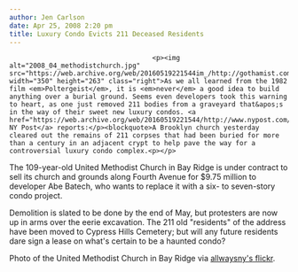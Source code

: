 ```yaml
---
author: Jen Carlson
date: Apr 25, 2008 2:20 pm
title: Luxury Condo Evicts 211 Deceased Residents
---
```


	
										<p><img alt="2008_04_methodistchurch.jpg" src="https://web.archive.org/web/20160519221544im_/http://gothamist.com/attachments/tien/2008_04_methodistchurch.jpg" width="350" height="263" class="right">As we all learned from the 1982 film <em>Poltergeist</em>, it is <em>never</em> a good idea to build anything over a burial ground. Seems even developers took this warning to heart, as one just removed 211 bodies from a graveyard that&apos;s in the way of their sweet new luxury condos. <a href="https://web.archive.org/web/20160519221544/http://www.nypost.com/seven/04252008/news/regionalnews/grave_insult_108034.htm">The NY Post</a> reports:</p><blockquote>A Brooklyn church yesterday cleared out the remains of 211 corpses that had been buried for more than a century in an adjacent crypt to help pave the way for a controversial luxury condo complex.<p></p>

<p>The 109-year-old United Methodist Church in Bay Ridge is under contract to sell its church and grounds along Fourth Avenue for $9.75 million to developer Abe Batech, who wants to replace it with a six- to seven-story condo project.</p></blockquote>Demolition is slated to be done by the end of May, but protesters are now up in arms over the eerie excavation. The 211 old &quot;residents&quot; of the address have been moved to Cypress Hills Cemetery; but will any future residents dare sign a lease on what&apos;s certain to be a haunted condo? <p></p>

<p><span class="photo_caption">Photo of the United Methodist Church in Bay Ridge via <a href="https://web.archive.org/web/20160519221544/http://www.flickr.com/photos/allwaysny/2346295537">allwaysny&apos;s flickr</a>.</span></p>					
										
									
				